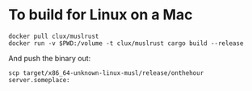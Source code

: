 # To build for Linux on a Mac

```
docker pull clux/muslrust
docker run -v $PWD:/volume -t clux/muslrust cargo build --release
```

And push the binary out:

```
scp target/x86_64-unknown-linux-musl/release/onthehour server.someplace:

